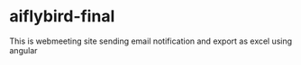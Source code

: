 # aiflybird-final
This is webmeeting site sending email notification and export as excel using angular
